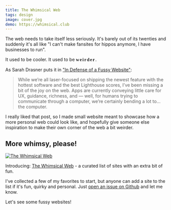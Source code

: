```yaml
---
title: The Whimsical Web
tags: design
image: cover.jpg
demo: https://whimsical.club
---
```


<p class="lead">The web needs to take itself less seriously. It's barely out of its twenties and suddenly it's all like "I can't make fansites for hippos anymore, I have businesses to run".</p>

<p>It used to be cooler. It used to be <span style="font-family: 'Comic Sans MS', cursive; font-weight: 700; letter-spacing: 2px;">weirder</span>.</p>

As Sarah Drasner puts it in ["In Defense of a Fussy Website"](https://css-tricks.com/in-defense-of-a-fussy-website/):

<blockquote>
    <p>While we’re all laser-focused on shipping the newest feature with the hottest software and the best Lighthouse scores, I’ve been missing a bit of the joy on the web.
    Apps are currently conveying little care for UX, guidance, richness, and — well, for humans trying to communicate through a computer, we’re certainly bending a lot to… the computer.</p>
</blockquote>

I really liked that post, so I made small website meant to showcase how a more personal web could look like, and hopefully give someone else inspiration to make their own corner of the web a bit weirder.

## More whimsy, please!

<div class="extend">
    <a href="https://whimsical.club">
        <img src="{{ 'cover.jpg' | media(page) }}" alt="The Whimsical Web">
    </a>
</div>

Introducing: [The Whimsical Web](https://whimsical.club) - a curated list of sites with an extra bit of fun.

I've collected a few of my favorites to start, but anyone can add a site to the list if it's fun, quirky and personal.
Just [open an issue on Github](https://github.com/maxboeck/whimsical/issues/new?template=add-this-website.md&title=Add+this+Website%21) and let me know.

Let's see some fussy websites!